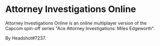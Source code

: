 # Attorney Investigations Online

Attorney Investigations Online is an online multiplayer version of the Capcom spin-off series "Ace Attorney Investigations: Miles Edgeworth".

By Headshot#7237.

